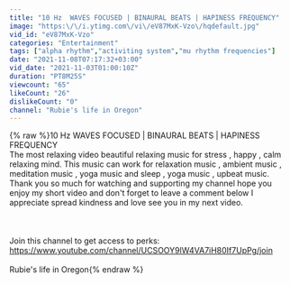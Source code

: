 ```yaml
---
title: "10 Hz  WAVES FOCUSED | BINAURAL BEATS | HAPINESS FREQUENCY"
image: "https:\/\/i.ytimg.com\/vi\/eV87MxK-Vzo\/hqdefault.jpg"
vid_id: "eV87MxK-Vzo"
categories: "Entertainment"
tags: ["alpha rhythm","activiting system","mu rhythm frequencies"]
date: "2021-11-08T07:17:32+03:00"
vid_date: "2021-11-03T01:00:10Z"
duration: "PT8M25S"
viewcount: "65"
likeCount: "26"
dislikeCount: "0"
channel: "Rubie's life in Oregon"
---
```

{% raw %}10 Hz  WAVES FOCUSED | BINAURAL BEATS | HAPINESS FREQUENCY<br />The most relaxing video beautiful relaxing music  for stress ,  happy , calm relaxing mind. This music can work for relaxation music , ambient music , meditation music , yoga music and sleep , yoga music , upbeat music.<br />Thank you so much for watching and supporting my channel hope you enjoy my short video and don't forget to leave a comment below I appreciate  spread kindness and love see you in my next video.<br /><br /><br /><br />Join this channel to get access to perks:<br /><a rel="nofollow" target="blank" href="https://www.youtube.com/channel/UCSOOY9lW4VA7iH80If7UpPg/join">https://www.youtube.com/channel/UCSOOY9lW4VA7iH80If7UpPg/join</a><br /><br />Rubie's life in Oregon{% endraw %}
